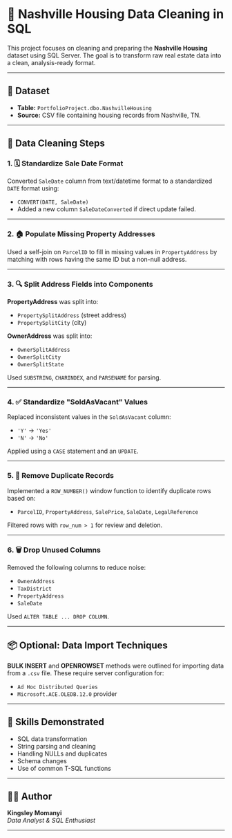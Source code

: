 # 🧹 Nashville Housing Data Cleaning in SQL

This project focuses on cleaning and preparing the **Nashville Housing** dataset using SQL Server. The goal is to transform raw real estate data into a clean, analysis-ready format.

---

## 📁 Dataset
- **Table:** `PortfolioProject.dbo.NashvilleHousing`
- **Source:** CSV file containing housing records from Nashville, TN.

---

## 🧾 Data Cleaning Steps

### 1. 🗓 Standardize Sale Date Format
Converted `SaleDate` column from text/datetime format to a standardized `DATE` format using:
- `CONVERT(DATE, SaleDate)`
- Added a new column `SaleDateConverted` if direct update failed.

---

### 2. 🏠 Populate Missing Property Addresses
Used a self-join on `ParcelID` to fill in missing values in `PropertyAddress` by matching with rows having the same ID but a non-null address.

---

### 3. 🔍 Split Address Fields into Components

**PropertyAddress** was split into:
- `PropertySplitAddress` (street address)
- `PropertySplitCity` (city)

**OwnerAddress** was split into:
- `OwnerSplitAddress`
- `OwnerSplitCity`
- `OwnerSplitState`

Used `SUBSTRING`, `CHARINDEX`, and `PARSENAME` for parsing.

---

### 4. ✅ Standardize "SoldAsVacant" Values
Replaced inconsistent values in the `SoldAsVacant` column:
- `'Y'` → `'Yes'`
- `'N'` → `'No'`

Applied using a `CASE` statement and an `UPDATE`.

---

### 5. 🧹 Remove Duplicate Records
Implemented a `ROW_NUMBER()` window function to identify duplicate rows based on:
- `ParcelID`, `PropertyAddress`, `SalePrice`, `SaleDate`, `LegalReference`

Filtered rows with `row_num > 1` for review and deletion.

---

### 6. 🗑 Drop Unused Columns
Removed the following columns to reduce noise:
- `OwnerAddress`
- `TaxDistrict`
- `PropertyAddress`
- `SaleDate`

Used `ALTER TABLE ... DROP COLUMN`.

---

## 📦 Optional: Data Import Techniques

**BULK INSERT** and **OPENROWSET** methods were outlined for importing data from a `.csv` file. These require server configuration for:
- `Ad Hoc Distributed Queries`
- `Microsoft.ACE.OLEDB.12.0` provider

---

## 🧠 Skills Demonstrated
- SQL data transformation
- String parsing and cleaning
- Handling NULLs and duplicates
- Schema changes
- Use of common T-SQL functions

---

## 👨‍💻 Author

**Kingsley Momanyi**  
*Data Analyst & SQL Enthusiast*

---

